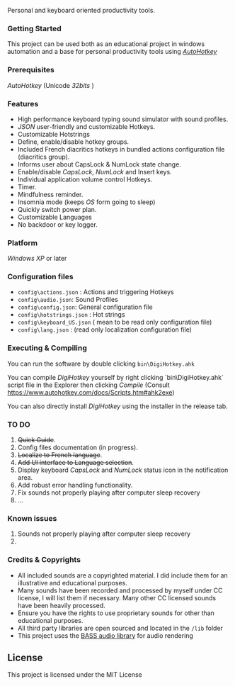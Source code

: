 Personal and keyboard oriented productivity tools.

### Getting Started

This project can be used both as an educational project in windows automation and a base for personal productivity tools using [*AutoHotkey*](https://www.autohotkey.com/)

### Prerequisites

*AutoHotkey* (Unicode *32bits* )

### Features

-   High performance keyboard typing sound simulator with sound profiles.
-   *JSON* user-friendly and customizable Hotkeys.
-   Customizable Hotstrings
-   Define, enable/disable hotkey groups.
-   Included French diacritics hotkeys in bundled actions configuration file (diacritics group).
-   Informs user about CapsLock & NumLock state change.
-   Enable/disable *CapsLock*, *NumLock* and Insert keys.
-   Individual application volume control Hotkeys.
-   Timer.
-   Mindfulness reminder.
-   Insomnia mode (keeps *OS* form going to sleep)
-   Quickly switch power plan.
-   Customizable Languages
-   No backdoor or key logger.

### Platform

*Windows XP* or later

### Configuration files

-   `config\actions.json` : Actions and triggering Hotkeys
-   `config\audio.json`: Sound Profiles
-   `config\config.json`: General configuration file
-   `config\hotstrings.json` : Hot strings
-   `config\keyboard_US.json` ( mean to be read only configuration file)
-   `config\lang.json` : (read only localization configuration file)

### Executing & Compiling

You can run the software by double clicking `bin\DigiHotkey.ahk`

You can compile *DigiHotkey* yourself by right clicking \`bin\DigiHotkey.ahk` script file in the Explorer then clicking *Compile*
(Consult <https://www.autohotkey.com/docs/Scripts.htm#ahk2exe>)

You can also directly install *DigiHotkey* using the installer in the release tab.

### TO DO

1.  ~~Quick Guide~~.
2.  Config files documentation (in progress).
3.  ~~Localize to French language~~.
4.  ~~Add UI interface to Language selection~~.
5.  Display keyboard *CapsLock* and *NumLock* status icon in the notification area.
6.  Add robust error handling functionality.
7.  Fix sounds not properly playing after computer sleep recovery
8.  ...

### Known issues
1. Sounds not properly playing after computer sleep recovery
2. 

### Credits & Copyrights

-   All included sounds are a copyrighted material. I did include them for an illustrative and educational purposes.
-   Many sounds have been recorded and processed by myself under CC license, I will list them if necessary. Many other CC licensed sounds have been heavily processed.
-   Ensure you have the rights to use proprietary sounds for other than educational purposes.
-   All third party libraries are open sourced and located in the `/lib` folder
-   This project uses the [BASS audio library](https://www.un4seen.com/) for audio rendering

License
-------

This project is licensed under the MIT License
